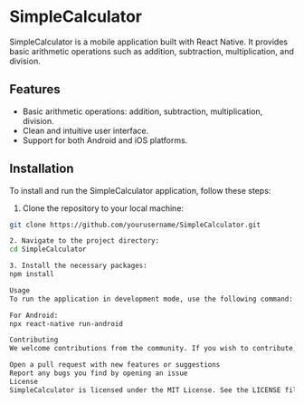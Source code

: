 # SimpleCalculator

SimpleCalculator is a mobile application built with React Native. It provides basic arithmetic operations such as addition, subtraction, multiplication, and division.

## Features

- Basic arithmetic operations: addition, subtraction, multiplication, division.
- Clean and intuitive user interface.
- Support for both Android and iOS platforms.

## Installation

To install and run the SimpleCalculator application, follow these steps:

1. Clone the repository to your local machine:

```bash
git clone https://github.com/yourusername/SimpleCalculator.git

2. Navigate to the project directory:
cd SimpleCalculator

3. Install the necessary packages:
npm install

Usage
To run the application in development mode, use the following command:

For Android:
npx react-native run-android

Contributing
We welcome contributions from the community. If you wish to contribute, please take a moment to review our guidelines:

Open a pull request with new features or suggestions
Report any bugs you find by opening an issue
License
SimpleCalculator is licensed under the MIT License. See the LICENSE file for more details.
